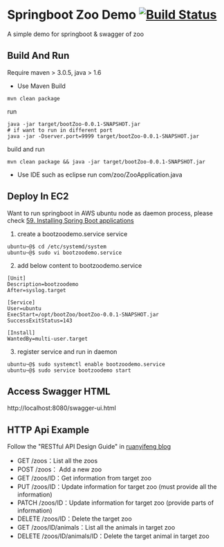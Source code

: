 # Springboot Zoo Demo [![Build Status](https://travis-ci.org/ycj28c/SpringBoot-Zoo-Demo.svg?branch=master)](https://travis-ci.org/ycj28c/SpringBoot-Zoo-Demo)
A simple demo for springboot & swagger of zoo

Build And Run
-------------
Require maven > 3.0.5, java > 1.6

* Use Maven
Build
```
mvn clean package
```
run
```
java -jar target/bootZoo-0.0.1-SNAPSHOT.jar
# if want to run in different port
java -jar -Dserver.port=9999 target/bootZoo-0.0.1-SNAPSHOT.jar
```
build and run
```
mvn clean package && java -jar target/bootZoo-0.0.1-SNAPSHOT.jar
```

* Use IDE such as eclipse
run com/zoo/ZooApplication.java

Deploy In EC2
-------------
Want to run springboot in AWS ubuntu node as daemon process, please check [59. Installing Spring Boot applications](https://docs.spring.io/spring-boot/docs/current/reference/html/deployment-install.html)

1. create a bootzoodemo.service service
```
ubuntu~@$ cd /etc/systemd/system
ubuntu~@$ sudo vi bootzoodemo.service
```
2. add below content to bootzoodemo.service
```
[Unit]
Description=bootzoodemo
After=syslog.target

[Service]
User=ubuntu
ExecStart=/opt/bootZoo/bootZoo-0.0.1-SNAPSHOT.jar
SuccessExitStatus=143

[Install]
WantedBy=multi-user.target
```

3. register service and run in daemon
```
ubuntu~@$ sudo systemctl enable bootzoodemo.service
ubuntu~@$ sudo service bootzoodemo start
```

Access Swagger HTML
-------------
http://localhost:8080/swagger-ui.html

HTTP Api Example
-------------
Follow the "RESTful API Design Guide" in [ruanyifeng blog](http://www.ruanyifeng.com/blog/2014/05/restful_api.html "http://www.ruanyifeng.com/blog/2014/05/restful_api.html")

+ GET /zoos：List all the zoos
+ POST /zoos： Add a new zoo
+ GET /zoos/ID：Get information from target zoo  
+ PUT /zoos/ID：Update information for target zoo (must provide all the information)
+ PATCH /zoos/ID：Update information for target zoo (provide parts of information)
+ DELETE /zoos/ID：Delete the target zoo
+ GET /zoos/ID/animals：List all the animals in target zoo
+ DELETE /zoos/ID/animals/ID：Delete the target animal in target zoo



